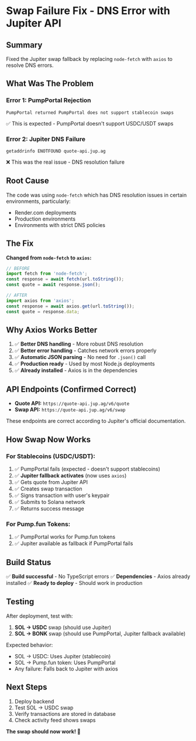 # Swap Failure Fix - DNS Error with Jupiter API

## Summary

Fixed the Jupiter swap fallback by replacing `node-fetch` with `axios` to resolve DNS errors.

## What Was The Problem

### Error 1: PumpPortal Rejection
```
PumpPortal returned PumpPortal does not support stablecoin swaps
```
✅ This is expected - PumpPortal doesn't support USDC/USDT swaps

### Error 2: Jupiter DNS Failure
```
getaddrinfo ENOTFOUND quote-api.jup.ag
```
❌ This was the real issue - DNS resolution failure

## Root Cause

The code was using `node-fetch` which has DNS resolution issues in certain environments, particularly:
- Render.com deployments
- Production environments
- Environments with strict DNS policies

## The Fix

**Changed from `node-fetch` to `axios`:**

```typescript
// BEFORE
import fetch from 'node-fetch';
const response = await fetch(url.toString());
const quote = await response.json();

// AFTER  
import axios from 'axios';
const response = await axios.get(url.toString());
const quote = response.data;
```

## Why Axios Works Better

1. ✅ **Better DNS handling** - More robust DNS resolution
2. ✅ **Better error handling** - Catches network errors properly
3. ✅ **Automatic JSON parsing** - No need for `.json()` call
4. ✅ **Production ready** - Used by most Node.js deployments
5. ✅ **Already installed** - Axios is in the dependencies

## API Endpoints (Confirmed Correct)

- **Quote API:** `https://quote-api.jup.ag/v6/quote`
- **Swap API:** `https://quote-api.jup.ag/v6/swap`

These endpoints are correct according to Jupiter's official documentation.

## How Swap Now Works

### For Stablecoins (USDC/USDT):
1. ✅ PumpPortal fails (expected - doesn't support stablecoins)
2. ✅ **Jupiter fallback activates** (now uses `axios`)
3. ✅ Gets quote from Jupiter API
4. ✅ Creates swap transaction
5. ✅ Signs transaction with user's keypair
6. ✅ Submits to Solana network
7. ✅ Returns success message

### For Pump.fun Tokens:
1. ✅ PumpPortal works for Pump.fun tokens
2. ✅ Jupiter available as fallback if PumpPortal fails

## Build Status

✅ **Build successful** - No TypeScript errors
✅ **Dependencies** - Axios already installed
✅ **Ready to deploy** - Should work in production

## Testing

After deployment, test with:
1. **SOL → USDC** swap (should use Jupiter)
2. **SOL → BONK** swap (should use PumpPortal, Jupiter fallback available)

Expected behavior:
- SOL → USDC: Uses Jupiter (stablecoin)
- SOL → Pump.fun token: Uses PumpPortal
- Any failure: Falls back to Jupiter with axios

## Next Steps

1. Deploy backend
2. Test SOL → USDC swap
3. Verify transactions are stored in database
4. Check activity feed shows swaps

**The swap should now work! 🚀**

